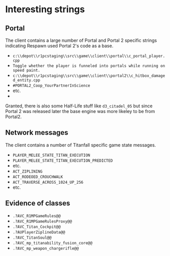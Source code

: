 # Interesting strings
## Portal
The client contains a large number of Portal and Portal 2 specific strings indicating Respawn used Portal 2's code as a base.
- `c:\\depot\\r1pcstaging\\src\\game\\client\\portal\\c_portal_player.cpp`
- `Toggle whether the player is funneled into portals while running on speed paint.`
- `c:\\depot\\r1pcstaging\\src\\game\\client\\portal2\\c_hitbox_damaged_entity.cpp`
- `#PORTAL2_Coop_YourPartnerInScience`
- etc.
- 
Granted, there is also some Half-Life stuff like `d3_citadel_05` but since Portal 2 was released later the base engine was more likeley to be from Portal2.

## Network messages
The client contains a number of Titanfall specific game state messages.
- `PLAYER_MELEE_STATE_TITAN_EXECUTION`
- `PLAYER_MELEE_STATE_TITAN_EXECUTION_PREDICTED`
- etc.
- `ACT_ZIPLINING`
- `ACT_RODEOED_CROUCHWALK`
- `ACT_TRAVERSE_ACROSS_1024_UP_256`
- etc.

## Evidence of classes
- `.?AVC_R1MPGameRules@@`
- `.?AVC_R1MPGameRulesProxy@@`
- `.?AVC_Titan_Cockpit@@`
- `.?AUPlayerZiplineData@@`
- `.?AVC_TitanSoul@@`
- `.?AVC_mp_titanability_fusion_core@@`
- `.?AVC_mp_weapon_chargerifle@@`
